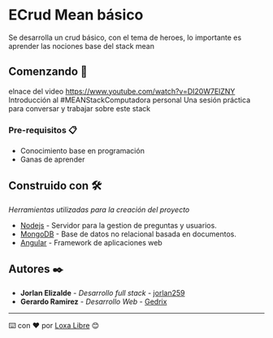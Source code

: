 # ECrud Mean básico

Se desarrolla un crud básico, con el tema de heroes, lo importante es aprender las nociones base del stack mean

## Comenzando 🚀

elnace del video https://www.youtube.com/watch?v=DI20W7ElZNY 
Introducción al #MEANStackComputadora personal Una sesión práctica para conversar y trabajar sobre este stack

### Pre-requisitos 📋

* Conocimiento base en programación
* Ganas de aprender


## Construido con 🛠️

_Herramientas utilizadas para la creación del proyecto_

* [Nodejs](https://nodejs.org/es/) - Servidor para la gestion de preguntas y usuarios.
* [MongoDB](https://www.mongodb.com/es) - Base de datos no relacional basada en documentos.
* [Angular](https://angular.io/) - Framework de aplicaciones web


## Autores ✒️

* **Jorlan Elizalde** - *Desarrollo full stack* - [jorlan259](https://github.com/jorlan259)
* **Gerardo Ramirez** - *Desarrollo Web* - [Gedrix](https://github.com/gedrix)


<!--
## Expresiones de Gratitud 🎁

* Comenta a otros sobre este proyecto 📢
* Invita una cerveza 🍺 o un café ☕ a alguien del equipo. 
* Da las gracias públicamente 🤓.
* etc.  
-->


---
⌨️ con ❤️ por [Loxa Libre](https://twitter.com/loxalibre) 😊
